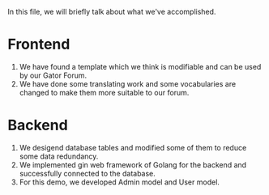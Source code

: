 In this file, we will briefly talk about what we've accomplished.


# Frontend
 1. We have found a template which we think is modifiable and can be used by our Gator Forum.
 2. We have done some translating work and some vocabularies are changed to make them more suitable to our forum.








# Backend
 1. We desigend database tables and modified some of them to reduce some data redundancy.
 2. We implemented gin web framework of Golang for the backend and successfully connected to the database.
 3. For this demo, we developed Admin model and User model.
